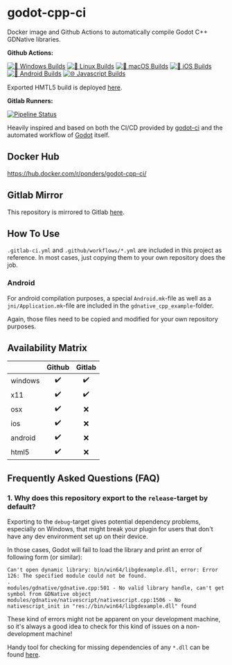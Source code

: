 # godot-cpp-ci
Docker image and Github Actions to automatically compile Godot C++ GDNative libraries.

**Github Actions:**  

[![🏁 Windows Builds](https://github.com/2shady4u/godot-cpp-ci/actions/workflows/windows_builds.yml/badge.svg?branch=main)](https://github.com/2shady4u/godot-cpp-ci/actions/workflows/windows_builds.yml)
[![🐧 Linux Builds](https://github.com/2shady4u/godot-cpp-ci/actions/workflows/linux_builds.yml/badge.svg?branch=main)](https://github.com/2shady4u/godot-cpp-ci/actions/workflows/linux_builds.yml)
[![🍎 macOS Builds](https://github.com/2shady4u/godot-cpp-ci/actions/workflows/macos_builds.yml/badge.svg?branch=main)](https://github.com/2shady4u/godot-cpp-ci/actions/workflows/macos_builds.yml)
[![🍏 iOS Builds](https://github.com/2shady4u/godot-cpp-ci/actions/workflows/ios_builds.yml/badge.svg?branch=main)](https://github.com/2shady4u/godot-cpp-ci/actions/workflows/ios_builds.yml)
[![🤖 Android Builds](https://github.com/2shady4u/godot-cpp-ci/actions/workflows/android_builds.yml/badge.svg?branch=main)](https://github.com/2shady4u/godot-cpp-ci/actions/workflows/android_builds.yml)
[![🌐 Javascript Builds](https://github.com/2shady4u/godot-cpp-ci/actions/workflows/javascript_builds.yml/badge.svg?branch=main)](https://github.com/2shady4u/godot-cpp-ci/actions/workflows/javascript_builds.yml)

Exported HMTL5 build is deployed [here](https://2shady4u.github.io/godot-cpp-ci/).

**Gitlab Runners:**

[![Pipeline Status](https://gitlab.com/2shady4u/godot-cpp-ci/badges/main/pipeline.svg)](https://gitlab.com/2shady4u/godot-cpp-ci/-/pipelines)

Heavily inspired and based on both the CI/CD provided by [godot-ci](https://github.com/aBARICHELLO/godot-ci) and the automated workflow of [Godot](https://github.com/godotengine/godot) itself.

## Docker Hub
https://hub.docker.com/r/ponders/godot-cpp-ci/

## Gitlab Mirror

This repository is mirrored to Gitlab [here](https://gitlab.com/2shady4u/godot-cpp-ci).

## How To Use

`.gitlab-ci.yml` and `.github/workflows/*.yml` are included in this project as reference. In most cases, just copying them to your own repository does the job.

### Android

For android compilation purposes, a special `Android.mk`-file as well as a `jni/Application.mk`-file are included in the `gdnative_cpp_example`-folder.

Again, those files need to be copied and modified for your own repository purposes.

## Availability Matrix

|         | Github             | Gitlab             |
|---------|:------------------:|:------------------:|
| windows | :heavy_check_mark: | :heavy_check_mark: |
|   x11   | :heavy_check_mark: | :heavy_check_mark: |
|   osx   | :heavy_check_mark: | :x:                |
|   ios   | :heavy_check_mark: | :x:                |
| android | :heavy_check_mark: | :x:                |
|  html5  | :heavy_check_mark: | :x:                |

## Frequently Asked Questions (FAQ)

### 1. Why does this repository export to the `release`-target by default?

Exporting to the `debug`-target gives potential dependency problems, especially on Windows, that might break your plugin for users that don't have any dev environment set up on their device.

In those cases, Godot will fail to load the library and print an error of following form (or similar):
```
Can't open dynamic library: bin/win64/libgdexample.dll, error: Error 126: The specified module could not be found.
.
modules/gdnative/gdnative.cpp:501 - No valid library handle, can't get symbol from GDNative object
modules/gdnative/nativescript/nativescript.cpp:1506 - No nativescript_init in "res://bin/win64/libgdexample.dll" found
```

These kind of errors might not be apparent on your development machine, so it's always a good idea to check for this kind of issues on a non-development machine!

Handy tool for checking for missing dependencies of any `*.dll` can be found [here](https://github.com/lucasg/Dependencies).  


